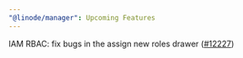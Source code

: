 ```yaml
---
"@linode/manager": Upcoming Features
---
```


IAM RBAC: fix bugs in the assign new roles drawer ([#12227](https://github.com/linode/manager/pull/12227))
